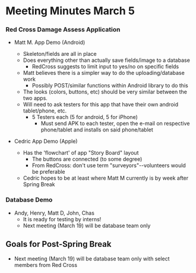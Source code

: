 # Meeting Minutes March 5 #

### Red Cross Damage Assess Application ###
  * Matt M. App Demo (Android)
    * Skeleton/fields are all in place
    * Does everything other than actually save fields/image to a database
      * RedCross suggests to limit input to yes/no on specific fields
    * Matt believes there is a simpler way to do the uploading/database work
      * Possibly POST/similar functions within Android library to do this
    * The looks (colors, buttons, etc) should be very similar between the two apps.
    * Will need to ask testers for this app that have their own android tablet/phone, etc.
      * 5 Testers each (5 for android, 5 for iPhone)
        * Must send APK to each tester, open the e-mail on respective phone/tablet and installs on said phone/tablet

  * Cedric App Demo (Apple)
    * Has the 'flowchart' of app "Story Board" layout
      * The buttons are connected (to some degree)
      * From RedCross: don't use term "surveyors"--volunteers would be preferable
    * Cedric hopes to be at least where Matt M currently is by week after Spring Break


### Database Demo ###
  * Andy, Henry, Matt D, John, Chas
    * It is ready for testing by interns!
    * Next meeting (March 19) will be database team only


## Goals for Post-Spring Break ##
  * Next meeting (March 19) will be database team only with select members from Red Cross


